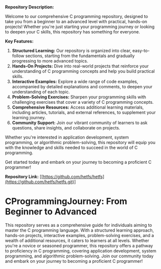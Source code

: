**Repository Description:**

Welcome to our comprehensive C programming repository, designed to take you from a beginner to an advanced level with practical, hands-on projects! Whether you're just starting your programming journey or looking to deepen your C skills, this repository has something for everyone.

**Key Features:**

1. **Structured Learning:** Our repository is organized into clear, easy-to-follow sections, starting from the fundamentals and gradually progressing to more advanced topics.
2. **Hands-On Projects:** Dive into real-world projects that reinforce your understanding of C programming concepts and help you build practical skills.
3. **Interactive Examples:** Explore a wide range of code examples, accompanied by detailed explanations and comments, to deepen your understanding of each topic.
4. **Problem-Solving Exercises:** Sharpen your programming skills with challenging exercises that cover a variety of C programming concepts.
5. **Comprehensive Resources:** Access additional learning materials, including articles, tutorials, and external references, to supplement your learning journey.
6. **Community Support:** Join our vibrant community of learners to ask questions, share insights, and collaborate on projects.

Whether you're interested in application development, system programming, or algorithmic problem-solving, this repository will equip you with the knowledge and skills needed to succeed in the world of C programming.

Get started today and embark on your journey to becoming a proficient C programmer!

**Repository Link:** [[https://github.com/hetfs/hetfs](https://github.com/hetfs/hetfs.git)]

# CProgrammingJourney: From Beginner to Advanced

This repository serves as a comprehensive guide for individuals aiming to master the C programming language. With a structured learning approach, hands-on projects, interactive examples, problem-solving exercises, and a wealth of additional resources, it caters to learners at all levels. Whether you're a novice or seasoned programmer, this repository offers a pathway to proficiency in C programming, covering application development, system programming, and algorithmic problem-solving. Join our community today and embark on your journey to becoming a proficient C programmer!
